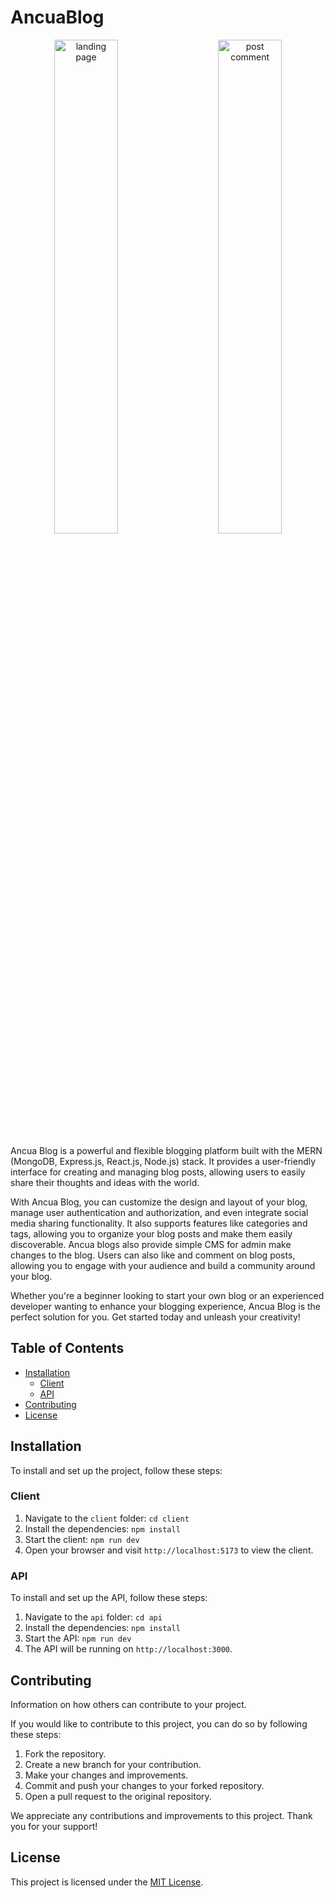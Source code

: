 # AncuaBlog

<p align="center">
  <img alt="landing page" src="https://github.com/raymondtju/ancua-blog/assets/75233529/36d39c01-3336-48df-bb60-2f94c96e3103" width="45%">
&nbsp; &nbsp; &nbsp; &nbsp;
  <img alt="post comment" src="https://github.com/raymondtju/ancua-blog/assets/75233529/bdff262d-f942-4a43-a4de-c51481f67313" width="45%">
</p>

Ancua Blog is a powerful and flexible blogging platform built with the MERN (MongoDB, Express.js, React.js, Node.js) stack. It provides a user-friendly interface for creating and managing blog posts, allowing users to easily share their thoughts and ideas with the world.

With Ancua Blog, you can customize the design and layout of your blog, manage user authentication and authorization, and even integrate social media sharing functionality. It also supports features like categories and tags, allowing you to organize your blog posts and make them easily discoverable. Ancua blogs also provide simple CMS for admin make changes to the blog. Users can also like and comment on blog posts, allowing you to engage with your audience and build a community around your blog.

Whether you're a beginner looking to start your own blog or an experienced developer wanting to enhance your blogging experience, Ancua Blog is the perfect solution for you. Get started today and unleash your creativity!

## Table of Contents

- [Installation](#installation)
  - [Client](#client)
  - [API](#api)
- [Contributing](#contributing)
- [License](#license)

## Installation

To install and set up the project, follow these steps:

### Client

1. Navigate to the `client` folder: `cd client`
2. Install the dependencies: `npm install`
3. Start the client: `npm run dev`
4. Open your browser and visit `http://localhost:5173` to view the client.

### API

To install and set up the API, follow these steps:

1. Navigate to the `api` folder: `cd api`
2. Install the dependencies: `npm install`
3. Start the API: `npm run dev`
4. The API will be running on `http://localhost:3000`.

## Contributing

Information on how others can contribute to your project.

If you would like to contribute to this project, you can do so by following these steps:

1. Fork the repository.
2. Create a new branch for your contribution.
3. Make your changes and improvements.
4. Commit and push your changes to your forked repository.
5. Open a pull request to the original repository.

We appreciate any contributions and improvements to this project. Thank you for your support!

## License

This project is licensed under the [MIT License](https://opensource.org/licenses/MIT).
